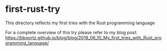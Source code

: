 # first-rust-try

This directory reflects my first tries with the Rust programming language

For a complete overview of this try please refer to my blog post: https://bboortz.github.io/blog/blog/2018_06_10_My_first_tries_with_Rust_programming_language/
